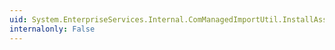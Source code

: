 ```yaml
---
uid: System.EnterpriseServices.Internal.ComManagedImportUtil.InstallAssembly(System.String,System.String,System.String)
internalonly: False
---
```

